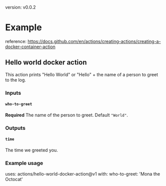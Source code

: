 version: v0.0.2

# Example

reference: https://docs.github.com/en/actions/creating-actions/creating-a-docker-container-action

## Hello world docker action

This action prints "Hello World" or "Hello" + the name of a person to greet to the log.

### Inputs

#### `who-to-greet`

**Required** The name of the person to greet. Default `"World"`.

### Outputs

#### `time`

The time we greeted you.

### Example usage

uses: actions/hello-world-docker-action@v1
with:
  who-to-greet: 'Mona the Octocat'
